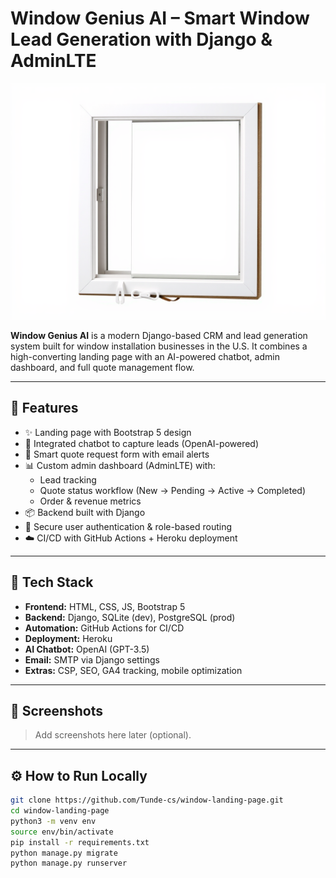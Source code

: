 # Window Genius AI – Smart Window Lead Generation with Django & AdminLTE

![Landing Screenshot](https://github.com/Tunde-cs/window-landing-page/blob/main/static/assets/img/window-2.jpg)

**Window Genius AI** is a modern Django-based CRM and lead generation system built for window installation businesses in the U.S. It combines a high-converting landing page with an AI-powered chatbot, admin dashboard, and full quote management flow.

---

## 🚀 Features

- ✨ Landing page with Bootstrap 5 design
- 💬 Integrated chatbot to capture leads (OpenAI-powered)
- 📩 Smart quote request form with email alerts
- 📊 Custom admin dashboard (AdminLTE) with:
  - Lead tracking
  - Quote status workflow (New → Pending → Active → Completed)
  - Order & revenue metrics
- 📦 Backend built with Django
- 🔐 Secure user authentication & role-based routing
- ☁️ CI/CD with GitHub Actions + Heroku deployment

---

## 🧠 Tech Stack

- **Frontend:** HTML, CSS, JS, Bootstrap 5
- **Backend:** Django, SQLite (dev), PostgreSQL (prod)
- **Automation:** GitHub Actions for CI/CD
- **Deployment:** Heroku
- **AI Chatbot:** OpenAI (GPT-3.5)
- **Email:** SMTP via Django settings
- **Extras:** CSP, SEO, GA4 tracking, mobile optimization

---

## 📸 Screenshots

> Add screenshots here later (optional).

---

## ⚙️ How to Run Locally

```bash
git clone https://github.com/Tunde-cs/window-landing-page.git
cd window-landing-page
python3 -m venv env
source env/bin/activate
pip install -r requirements.txt
python manage.py migrate
python manage.py runserver
